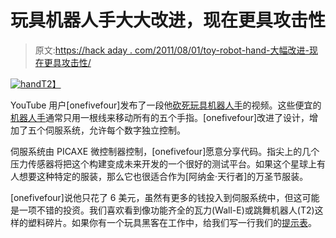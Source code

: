 # 玩具机器人手大大改进，现在更具攻击性

> 原文:[https://hack aday . com/2011/08/01/toy-robot-hand-大幅改进-现在更具攻击性/](https://hackaday.com/2011/08/01/toy-robot-hand-vastly-improved-now-more-offensive/)

[![](../Images/3f66461008e9d8975426143886c0f62f.png "hand")T2】](http://hackaday.com/wp-content/uploads/2011/07/hand.jpg)

YouTube 用户[onefivefour]发布了一段他[砍死玩具机器人手](http://www.youtube.com/watch?v=J1cy_k4ht6k)的视频。这些便宜的[机器人手](http://www.amazon.com/Toysmith-833-12-Robot-Hand/dp/B000ID1DU0)通常只用一根线来移动所有的五个手指。[onefivefour]改进了设计，增加了五个伺服系统，允许每个数字独立控制。

伺服系统由 PICAXE 微控制器控制，[onefivefour]愿意分享代码。指尖上的几个压力传感器将把这个构建变成未来开发的一个很好的测试平台。如果这个星球上有人想要这种特定的服装，那么它也很适合作为[阿纳金·天行者]的万圣节服装。

[onefivefour]说他只花了 6 美元，虽然有更多的钱投入到伺服系统中，但这可能是一项不错的投资。我们喜欢看到像功能齐全的瓦力(Wall-E)或跳舞机器人(T2)这样的塑料碎片。如果你有一个玩具黑客在工作中，给我们写一行我们的[提示表](http://hackaday.com/contact-hack-a-day/)。